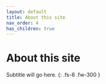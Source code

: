```yaml
---
layout: default
title: About this site
nav_order: 4
has_children: true
---
```


# About this site
Subtitle will go here.
{: .fs-6 .fw-300 }


